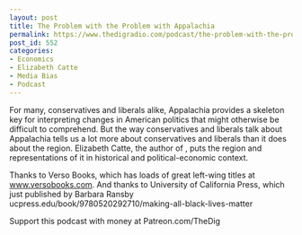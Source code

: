 ```yaml
---
layout: post
title: The Problem with the Problem with Appalachia
permalink: https://www.thedigradio.com/podcast/the-problem-with-the-problem-with-appalachia/index.html
post_id: 552
categories: 
- Economics
- Elizabeth Catte
- Media Bias
- Podcast
---
```


For many, conservatives and liberals alike, Appalachia provides a skeleton key for interpreting changes in American politics that might otherwise be difficult to comprehend. But the way conservatives and liberals talk about Appalachia tells us a lot more about conservatives and liberals than it does about the region. Elizabeth Catte, the author of 
, puts the region and representations of it in historical and political-economic context.

Thanks to Verso Books, which has loads of great left-wing titles at www.versobooks.com. And thanks to University of California Press, which just published 
 by Barbara Ransby ucpress.edu/book/9780520292710/making-all-black-lives-matter

Support this podcast with money at Patreon.com/TheDig